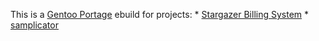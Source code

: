 This is a [Gentoo Portage](http://www.gentoo.org/) ebuild for projects: * [Stargazer Billing System](http://stg.dp.ua/) * [samplicator](http://samplicator.googlecode.com/)